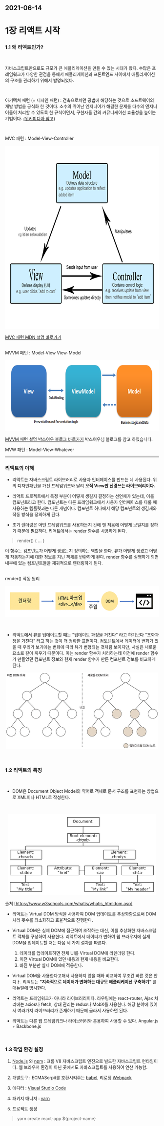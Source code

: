 ## 2021-06-14

# 1장 리액트 시작

### 1.1 왜 리액트인가?

<br>

자바스크립트만으로도 규모가 큰 애플리케이션을 만들 수 있는 시대가 왔다. 수많은 프레임워크가 다양한 관점을 통해서 애플리케이션과 프론트엔드 사이에서 애플리케이션의 구조를 관리하기 위해서 발명되었다.

<br>

아키텍쳐 패턴 (= 디자인 패턴) : 건축으로치면 공법에 해당하는 것으로 소프트웨어의 개발 방법을 공식화 한 것이다. 소수의 뛰어난 엔지니어가 해결한 문제를 다수의 엔지니어들이 처리할 수 있도록 한 규칙이면서, 구현자들 간의 커뮤니케이션 효율성을 높이는 기법이다. [(위키피디아 참고)](https://ko.wikipedia.org/wiki/%EB%94%94%EC%9E%90%EC%9D%B8_%ED%8C%A8%ED%84%B4)

<br>

MVC 패턴 : Model-View-Controller
<br>

<p align="center">

<img src="https://github.com/dudwns9331/ReactStudy/blob/master/images/model-view-controller-light-blue.png" width="800px" height="600px">

</p>

[MVC 패턴 MDN 설명 바로가기](https://developer.mozilla.org/ko/docs/Glossary/MVC)

<br>
MVVM 패턴 : Model-View View-Model
<br>

<p align="center">

<img src="https://github.com/dudwns9331/ReactStudy/blob/master/images/MVVM.png" width="771px" height="232px">

</p>

[MVVM 패턴 설명 박스여우 블로그 바로가기](https://boxfoxs.tistory.com/394) 박스여우님 블로그를 참고 하였습니다.

MVW 패턴 : Model-View-Whatever

---

### 리액트의 이해

- 리액트는 자바스크립트 라이브러리로 사용자 인터페이스를 만드는 데 사용된다. 위의 디자인패턴을 가진 프레임워크와 달리 **오직 View만 신경쓰는 라이브러리이다.**
  <br>

- 리액트 프로젝트에서 특정 부분이 어떻게 생길지 결정하는 선언체가 있는데, 이를 컴포넌트라고 한다. 컴포넌트는 다른 프레임워크에서 사용자 인터페이스를 다룰 때 사용하는 템플릿과는 다른 개념이다. 컴포넌트 하나에서 해당 컴포넌트의 생김새와 작동 방식을 정의하게 된다.
  <br>

- 초기 렌더링은 어떤 프레임워크를 사용하든지 간에 맨 처음에 어떻게 보일지를 정하기 때문에 필요하다. 리액트에서는 render 함수를 사용하게 된다.

> render() { ... }

이 함수는 컴포넌트가 어떻게 생겼는지 정의하는 역할을 한다. 뷰가 어떻게 생겼고 어떻게 작동하는지에 대한 정보를 지닌 객체를 반환하게 된다. render 함수를 실행하게 되면 내부에 있는 컴포넌트들을 재귀적으로 렌더링하게 된다.

<br>
render() 작동 원리
<p align="center">

<img src="https://github.com/dudwns9331/ReactStudy/blob/master/images/init-rendering.png" width="590px" height="102px">

</p>

<br>

- 리액트에서 뷰를 업데이트할 때는 "업데이트 과정을 거친다" 라고 하기보다 "조화과정을 거친다" 라고 하는 것이 더 정확한 표현이다. 컴토넌트에서 데이터에 변화가 있을 때 우리가 보기에는 변화에 따라 뷰가 변형되는 것처럼 보이지만, 사실은 새로운 요소로 갈아 끼우기 때문이다. 이는 render 함수가 처리하는데 이전에 render 함수가 만들었던 컴포넌트 정보와 현재 render 함수가 만든 컴포넌트 정보를 비교하게 된다.

<p align="center">

<img src="https://github.com/dudwns9331/ReactStudy/blob/master/images/DOM.jpg" width="500px" height="250px">

</p>

<br>

### 1.2 리액트의 특징

<br>

- DOM은 Document Object Model의 약어로 객체로 문서 구조를 표현하는 방법으로 XML이나 HTML로 작성한다.

<br>

<p align="center">

<img src="https://github.com/dudwns9331/ReactStudy/blob/master/images/html-dom-tree.gif" width="486px" height="266px">

</p>

출처 [https://www.w3schools.com/whatis/whatis_htmldom.asp]

- 리액트는 Virtual DOM 방식을 사용하여 DOM 업데이트를 추상화함으로써 DOM 처리 횟수를 최소화하고 효율적으로 진행한다.

- Virtual DOM은 실제 DOM에 접근하여 조작하는 대신, 이를 추상화한 자바스크립트 객체를 구성하여 사용한다. 리액트에서 데이터가 변하여 웹 브라우저에 실제 DOM을 업데이트할 때는 다음 세 가지 절차를 따른다.

  1. 데이터를 업데이트하면 전체 UI를 Virtual DOM에 리렌더링 한다.
  2. 이전 Virtual DOM에 있던 내용과 현재 내용을 비교한다.
  3. 바뀐 부분만 실제 DOM에 적용한다.

- Virtual DOM을 사용한다고해서 사용하지 않을 때와 비교하여 무조건 빠른 것은 안디ㅏ. 리액트는 **"지속적으로 데이터가 변화하는 대규모 애플리케이션 구축하기"** 를 매뉴얼에 명시한다.

- 리액트는 프레임워크가 아니라 라이브러리이다. 라우팅에는 react-router, Ajax 처리에는 axios나 fetch, 상태 관리는 redux나 MobX를 사용한다. 해당 분야에 있어서 여러가지 라이브러리가 존재하기 때문에 골라서 사용하면 된다.

- 리액트는 다른 웹 프레임워크나 라이브러리와 혼용하여 사용할 수 있다. Angular.js + Backbone.js

<br>

### 1.3 작업 환경 설정

1. [Node.js](https://nodejs.org/ko/) 와 [npm](https://www.npmjs.com/) : 크롬 V8 자바스크립트 엔진으로 빌드한 자바스크립트 런타임이다. 웹 브라우저 환경이 아닌 곳에서도 자바스크립트를 사용하여 연산 가능함.

2. 개발도구 : ECMAScrpit를 호환시켜주는 [babel](https://babeljs.io/), 리로딩 [Webpack](https://webpack.js.org/)

3. 에디터 : [Visual Studio Code](https://code.visualstudio.com/)

4. 패키지 매니져 : [yarn](https://yarnpkg.com/)

5. 프로젝트 생성

> yarn create react-app ${project-name}
